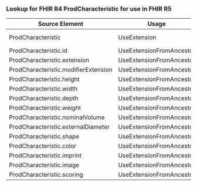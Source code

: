 ### Lookup for FHIR R4 ProdCharacteristic for use in FHIR R5

| Source Element | Usage | Target |
| -------------- | ----- | ------ |
| ProdCharacteristic | UseExtension | http://hl7.org/fhir/4.0/StructureDefinition/extension-ProdCharacteristic |
| ProdCharacteristic.id | UseExtensionFromAncestor | - |
| ProdCharacteristic.extension | UseExtensionFromAncestor | - |
| ProdCharacteristic.modifierExtension | UseExtensionFromAncestor | - |
| ProdCharacteristic.height | UseExtensionFromAncestor | - |
| ProdCharacteristic.width | UseExtensionFromAncestor | - |
| ProdCharacteristic.depth | UseExtensionFromAncestor | - |
| ProdCharacteristic.weight | UseExtensionFromAncestor | - |
| ProdCharacteristic.nominalVolume | UseExtensionFromAncestor | - |
| ProdCharacteristic.externalDiameter | UseExtensionFromAncestor | - |
| ProdCharacteristic.shape | UseExtensionFromAncestor | - |
| ProdCharacteristic.color | UseExtensionFromAncestor | - |
| ProdCharacteristic.imprint | UseExtensionFromAncestor | - |
| ProdCharacteristic.image | UseExtensionFromAncestor | - |
| ProdCharacteristic.scoring | UseExtensionFromAncestor | - |
